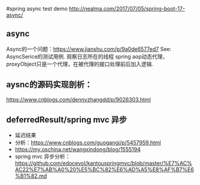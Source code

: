#spring async test
demo
http://nealma.com/2017/07/05/spring-boot-17-async/

## async
Async的一个问题：https://www.jianshu.com/p/9a0de6577ed7
See: AsyncSerice的测试用例. 观察日志所在的线程
spring aop动态代理，proxyObject只是一个代理，在被代理的接口处理前后加入逻辑.

## aysnc的源码实现剖析：
https://www.cnblogs.com/dennyzhangdd/p/9026303.html

## deferredResult/spring mvc 异步
* 延迟结果
* 分析：https://www.cnblogs.com/guogangj/p/5457959.html
* https://my.oschina.net/wangxindong/blog/1555194
* spring mvc 异步分析：https://github.com/edocevol/kantouspringmvc/blob/master/%E7%AC%AC22%E7%AB%A0%20%E5%BC%82%E6%AD%A5%E8%AF%B7%E6%B1%82.md